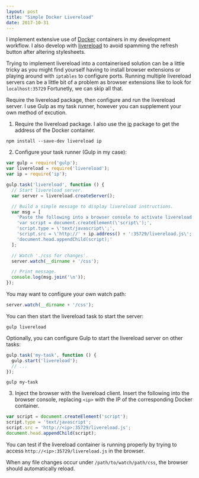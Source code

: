 ```yaml
---
layout: post
title: "Simple Docker Livereload"
date: 2017-10-31
---
```

I implement extensive use of [Docker](https://www.docker.com/) containers in
my development workflow. I also develop with [livereload](https://www.npmjs.com/package/livereload)
to avoid spamming the refresh button after altering stylesheets.

Trying to implement livereload into a containerised solution can be a little
tricky as you might find yourself having to install browser extensions or
playing around with `iptables` to configure ports. Running multiple livereload
servers can be a little bit of a problem as browser extensions like to look for
`localhost:35729` Fortunetly, we can skip all that.

Require the livereload package, then configure and run the livereload server.
I use Gulp as my task runner, however you can supplement your own method
of excution.

1. Require the livereload package. I also use the [ip](https://www.npmjs.com/package/ip)
  package to get the address of the Docker container.

```
npm install --save-dev livereload ip
```

2. Configure your task runner (Gulp in my case):

``` js
var gulp = require('gulp');
var livereload = require('livereload');
var ip = require('ip');

gulp.task('livereload', function () {
  // Start livereload server.
  var server = livereload.createServer();

  // Build a simple message to display livereload instructions.
  var msg = [
    'Paste the following into a browser console to activate livereload:',
    'var script = document.createElement(\'script\');',
    'script.type = \'text/javascript\';',
    'script.src = \'http://' + ip.address() + ':35729/livereload.js\';',
    'document.head.appendChild(script);'
  ];

  // Watch './css for changes'.
  server.watch(__dirname + '/css');

  // Print message.
  console.log(msg.join('\n'));
});
```

You may want to configure your own watch path:

``` js
server.watch(__dirname + '/css');
```

You can then start the livereload task to start the server:

```
gulp livereload
```

Optionally, you can configure Gulp to start the livereload server on other
tasks:

``` js
gulp.task('my-task', function () {
  gulp.start('livereload');
  // ...
});
```

```
gulp my-task
```

3. Inject the browser with the livereload client. Insert the following into the
  browser console, replacing `<ip>` with the IP of the corresponding Docker
  container.

``` js
var script = document.createElement('script');
script.type = 'text/javascript';
script.src = 'http://<ip>:35729/livereload.js';
document.head.appendChild(script);
```

You can test if the livereload container is running properly by trying to access
`http://<ip>:35729/livereload.js` in the browser.

When any file changes occur under `/path/to/watch/path/css`, the browser should
automatically reload.
